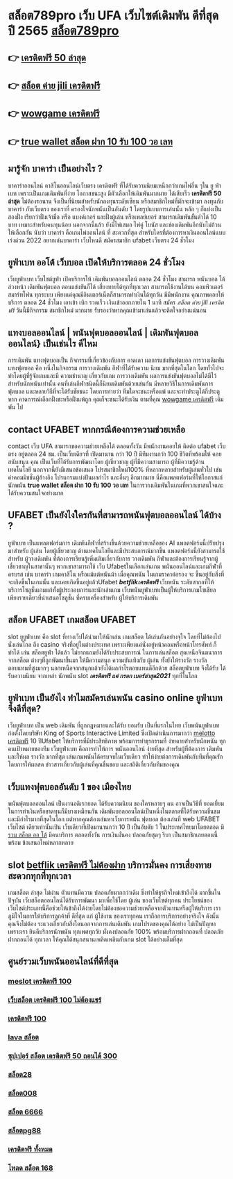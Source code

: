 # สล็อต789pro เว็บ UFA เว็บไซต์เดิมพัน ดีที่สุด ปี 2565 [สล็อต789pro](https://ufa7777.ufax.win/) 

## 👉 [เครดิตฟรี 50 ล่าสุด](https://ufa7777.ufax.win/)
## 👉 [สล็อต ค่าย jili เครดิตฟรี](https://ufa7777.ufax.win/)
## 👉 [wowgame เครดิตฟรี](https://ufa7777.ufax.win/)
## 👉 [true wallet สล็อต ฝาก 10 รับ 100 วอ เลท](https://ufabetpgufa.ufax.win/)

## มารู้จัก  บาคาร่า เป็นอย่างไร ? 

บาคาร่าออนไลน์  คาสิโนออนไลน์เว็บตรง เครดิตฟรี  ที่ได้รับความนิยมเหนือกว่าเกมไพ่อื่น ๆใน  ยู ฟ่า เบท  เพราะเป็นเกมเดิมพันที่ง่าย โอกาสชนะสูง มีตัวเลือกให้เดิมพันมากมาย ได้เสียเร็ว **เครดิตฟรี 50 ล่าสุด** ไม่ต้องรอนาน จึงเป็นที่นิยมสำหรับนักลงทุนระดับเซียน หรือสมาชิกใหม่ที่มักจะเข้ามา  ลงทุนกับบาคาร่า  กับเว็บตรง ของเราที่   ครองใจนักพนันเป็นอันดับ 1  โดยรูปแบบการเล่นนั้น หลัก ๆ ก็แบ่งเป็นสองฝั่ง เรียกว่าฝั่งเจ้ามือ หรือ แบงค์เกอร์ และฝั่งผู้เล่น หรือเพลย์เยอร์ สามารถเดิมพันขั้นต่ำได้ 10 บาท เหมาะสำหรับคนทุนน้อย นอกจากนี้แล้ว ยังมีไพ่เสมอ ไพ่คู่ โบนัส และช่องเดิมพันอีกนับไม่ถ้วนให้เลือกกัน นับว่า บาคาร่า คือเกมไพ่ออนไลน์ ที่ สะดวกที่สุด  สำหรับใครที่ต้องการหาเงินออนไลน์แบบเร่งด่วน 2022 อยากเล่นบาคาร่า เว็บไหนดี สมัครสมาชิก ufabet เว็บตรง  24 ชั่วโมง


##  ยูฟ่าเบท ออโต้ เว็บบอล  เปิดให้บริการตลอด 24 ชั่วโมง

 เว็บยูฟ่าเบท เว็บไซต์ยูฟ่า เปิดบริการให้ เดิมพันบอลออนไลน์ ตลอด 24 ชั่วโมง  สามารถ พนันบอล  ได้ล่วงหน้า เดิมพันฟุตบอล  ตอนแข่งขันก็ได้  เสี่ยงทายได้ทุกที่ทุกเวลา สามารถใช้งานได้บน คอมพิวเตอร์  สมาร์ทโฟน ทุกระบบ เพียงแค่คุณมีอินเตอร์เน็ตก็สามารถทำเงินได้ทุกวัน มีมีพนักงาน คุณภาพคอยให้บริการ ตลอด 24 ชั่วโมง   เอาเข้า  เบิก  รวดเร็ว  เงินเข้าออกภายใน 1 นาที สมัคร *สล็อต ค่าย jili เครดิตฟรี* วันนี้มีกิจกรรม  สมาชิกใหม่ มากมาย  รับรองว่าหากคุณเข้ามาเล่นแล้วจะติดใจอย่างแน่นอน 


## แทงบอลออนไลน์ | พนันฟุตบอลออนไลน์ | เดิมพันฟุตบอลออนไลน์} เป็นเช่นไร ดีไหม 

การเดิมพัน  แทงฟุตบอลเป็น กิจกรรมที่เกี่ยวข้องกับการ คาดเดา ผลการแข่งขันฟุตบอล  การวางเดิมพัน  แทงฟุตบอล คือ หนึ่งในกิจกรรม การวางเดิมพัน กีฬาที่ได้รับความ นิยม มากที่สุดในโลก โดยทั่วไปจะทำโดยผู้ที่รู้จักเกมและมี ความชำนาญ เกี่ยวกับเกม  การวางเดิมพัน ผลการแข่งขันฟุตบอลไม่ได้มีไว้สำหรับนักพนันเท่านั้น คนที่เล่นกีฬาชนิดนี้ก็นิยมเดิมพันด้วยเช่นกัน มีหลายวิธีในการเดิมพันการฟุตบอล และหลายวิธีที่จะได้รับชัยชนะ โดยการทายว่า ทีมใดจะชนะหรือแพ้ และจะทำประตูได้กี่ประตู หาก  คาดการณ์เลือกฝั่งชะหรือฝั่งแพ้ถูก คุณก็จะชนะได้รับเงิน ตามที่คุณ [wowgame เครดิตฟรี](https://ufabetpgufa.ufax.win/) เดิมพัน ไป

##  contact   UFABET หากกรณีต้องการความช่วยเหลือ

 contact   เว็บ UFA สามารถขอความช่วยเหลือได้  ตลอดทั้งวัน มีพนักงานคอยให้ ติดต่อ ufabet เว็บตรง อยู่ตลอด 24 ชม. เป็นเว็บเดียวที่ เปิดมานาน กว่า 10 ปี มีทีมงานกว่า 100 ชีวิตที่พร้อมให้ คอยสนับสนุน คุณ เป็นเว็บที่ได้รับการพัฒนาโดย ผู้เชี่ยวชาญ ผู้ที่มีความสามารถ ผู้ที่มีความรู้ด้านเทคโนโลยี นอกจากนี้ยังมีเสนอข้อเสนอ  โปรสมาชิกใหม่100% ที่หลากหลายสำหรับผู้เล่นทั่วไป เช่น ค่าคอมมิชชั่นผู้อ้างอิง โปรแกรมแบ่งปันผลกำไร และอื่นๆ อีกมากมาย นี่คือแพลตฟอร์มที่ให้โอกาสแก่นักพนัน **true wallet สล็อต ฝาก 10 รับ 100 วอ เลท** ในการวางเดิมพันในเกมที่พวกเขาสนใจและได้รับความสนใจอย่างมาก


## UFABET เป็นยังไงใครกันที่สามารถพนันฟุตบอลออนไลน์   ได้บ้าง ?

 ยูฟ่าเบท เป็นแพลตฟอร์มการ เดิมพันกีฬาที่สร้างขึ้นด้วยความช่วยเหลือของ AI แพลตฟอร์มนี้ปรับปรุง มาสำหรับ ผู้เล่น โดยผู้เชี่ยวชาญ ด้านเทคโนโลยีและมีประสบการณ์มากขึ้น แพลตฟอร์มนี้ยังสามารถใช้สำหรับ ผู้วางเดิมพัน ที่ต้องการเรียนรู้เพิ่มเติมเกี่ยวกับการ วางเดิมพัน กีฬาและต้องการเรียนรู้จากผู้เชี่ยวชาญในสาขานั้นๆ พวกเขาสามารถใช้  เว็บ Ufabetในเลือกเล่นเกม พนันออนไลน์และเกมกีฬาที่ ครบรส เช่น บาคาร่า เกมคาสิโน หรือแม้แต่พนันม้า เมื่อคุณพนัน ในเกมราคาต่อรอง จะ ขึ้นอยู่กับสิ่งที่จะเกิดขึ้นในเกมนั้น และเคยเกิดขึ้นอยู่แล้วUfabet  ***betflikเครดิตฟรี***  เว็บพนัน ระดับสากลที่ให้บริการโซลูชั่นเกมแก่ทั้งผู้ประกอบการและนักเล่นเกม  เว็บพนันยูฟ่าเบทเป็นผู้ให้บริการเกมโซเชียลเพียงรายเดียวที่นำเสนอโซลูชั่น  ที่ครบเครื่องสำหรับ ผู้ให้บริการเดิมพัน


## สล็อต UFABET  เกมสล็อต  UFABET

 slot ยูยูฟ่าเบท  คือ  slot ที่ทางเว็ปได้นำมาให้นักเล่น เกมสล็อต ได้เล่นกันอย่างจุใจ โดยที่ไม่ต้องไปนั่งเล่นไกล ถึง casino จริงที่อยู่ในต่างประเทศ เพราะเพียงแค่นั่งอยู่หน้าคอมหรือหน้าโทรศัพท์ ก็ ทำได้ เล่น สล็อตยูฟ่า ได้แล้ว  ไม่ยากแถมยังได้รับประสบการณ์ ในการเล่นสล็อต สุดเหนือจินตนาการจากสล็อต ต่างๆที่ถูกพัฒนาขึ้นมา ให้มีความสนุก ความบันเทิงกับ ผู้เล่น  ทั้งยังให้รางวัล รางวัล ตอบแทนที่สูงมากๆ นอกเหนือจากสนุกแล้วยังได้ผลกำไรตอบแทนดีอีกด้วย สล็อตยูฟ่าเบท  จึงได้รับ ได้รับความนิยม จากเหล่า นักพนัน  slot ***เครดิตฟรี แค่ กรอก เบอร์ล่าสุด2021***  ทุกที่ในโลก


## ยูฟ่าเบท เป็นยังไง ทำไมสมัครเล่นพนัน casino online   ยูฟ่าเบทจึงดีที่สุด?

 เว็บยูฟ่าเบท  เป็น web  เดิมพัน ที่ถูกกฎหมายและได้รับ ยอมรับ  เป็นที่แรกในไทย  เว็บพนันยูฟ่าเบท  ก่อตั้งโดยบริษัท King of Sports Interactive Limited ซึ่งเปิดดำเนินการมากว่า [melotto เครดิตฟรี](https://ufabetpgufa.ufax.win/) 10 ปีUfabet ให้บริการที่มีประสิทธิภาพ พร้อมการทำธุรกรรมที่ ง่ายดายสำหรับนักพนัน ทุกคนเป้าหมายของทีม เว็บยูฟ่าเบท คือการทำให้การ พนันออนไลน์ ง่ายที่สุด สำหรับผู้ที่ต้องการ เดิมพัน และให้ผล รางวัล มากที่สุด เล่นเกมพนันได้ครบจบในเว็บเดียว ทำให้ง่ายต่อการเดิมพันกับทีมที่คุณรักโดยการให้ผลสด ข่าวสารเกี่ยวกับผู้เล่นที่คุณชื่นชอบ และสถิติเกี่ยวกับทีมของคุณ


##  เว็บแทงฟุตบอลอันดับ 1 ของ เมืองไทย  

พนันฟุตบอลออนไลน์   เป็นงานอดิเรกยอด ได้รับความนิยม ของใครหลายๆ คน อาจเป็นวิธีที่ ยอดเยี่ยม ในการทำเงินหรือขาดทุนก็มีบางเหมือนกัน  เดิมพันบอลออนไลน์เป็นหนึ่งในตลาดที่ได้รับความชื่นชม และมีกำไรมากที่สุดในโลก แต่หากคุณต้องเล่นหาเว็บการพนัน ฟุตบอล ต้องเล่นที่ web UFABET  เว็บไซต์ เดียวเท่านั้นเป้น เว็บเดียวที่เปิดมานานกว่า 10 ปี เป็นอับดับ 1 ในประเทศไทยมาโดยตลอด มี [รวม สล็อต ออ โต้](https://ufabetpgufa.ufax.win/) มีคนบริการ ตลอดทั้งวัน  การเงินมั่นคง ปลอดภัยสุดๆ รีบา เป็นสมาชิกเลยตอนนี้พร้อม ข้อเสนอใหม่หลากหลาย 


##  slot  [betflik เครดิตฟรี ไม่ต้องฝาก](https://ufa7777.ufax.win/) บริการมั่นคง การเสี่ยงทาย สะดวกทุกที่ทุกเวลา

เกมสล็อต ล่าสุด ไม่ผ่าน ตัวแทนมีความ ปลอดภัยมากกว่าเดิม ซึ่งทำให้ธุรกิจใหม่เข้าถึงได้  มากขึ้นในปัจุบัน  เว็บสล็อตออนไลน์ได้รับการพัฒนา มาเพื่อใช้โดย ผู้เล่น ของเว็บไซต์ทุกคน ประโยชน์ของ เว็บไซต์ประเภทนี้คือช่วยให้เข้าถึงได้ง่ายโดยไม่ต้องขอความช่วยเหลือจากตัวแทนหรือผู้ให้บริการ เราภูมิใจในการให้บริการลูกค้าที่ ดีที่สุด แก่ ผู้ใช้งาน ของเราทุกคน เราถือการบริการอย่างจริงใจ ดังนั้นคุณจึงไม่ต้อง ระแวงเกี่ยวกับสิ่งใดนอกจากการเล่นเดิมพัน เกมโปรดของคุณได้อย่าง ไม่เป็นปัญหา เพราะเรา ยินดีบริการนักพนัน ทุกเพศทุกวัย  มั่งคงปลอดภัย 100% พร้อมบริการฝากถอนที่ ปลอดภัย ฝากถอนได้ ทุกเวลา  ให้คุณได้สนุกสนานเพลิดเพลินกับเกม  slot  ได้อย่างเต็มที่สุด


## ศูนย์รวมเว็บพนันออนไลน์ที่ดีที่สุด

### [meslot เครดิตฟรี 100](https://atom.io/themes/สมัคร%20pg%20ufabet%20สล็อต%20y9%20008%20สล็อต%2020%20รับ%20100%20เว็บตรง100%)
### [เว็บสล็อต เครดิตฟรี 100 ไม่ต้องแชร์](https://atom.io/themes/สมัคร%20pg%20ufabet%20สล็อต9%20008%20สล็อต%2020%20รับ%20100%20เว็บตรง100%)
### [เครดิตฟรี 100](https://atom.io/themes/สมัคร%20pg%20ufabet%20m89%20เครดิตฟรี68%20008%20สล็อต%2020%20รับ%20100%20เว็บตรง100%)
### [lava สล็อต](https://atom.io/themes/สมัคร%20pg%20ufabet%20สล็อต%20pg%20ทดลองเล่น%20008%20สล็อต%2020%20รับ%20100%20เว็บตรง100%)
### [ซุปเปอร์ สล็อต เครดิตฟรี 50 ถอนได้ 300](https://atom.io/themes/สมัคร%20pg%20ufabet%20joker%20สล็อต888%20008%20สล็อต%2020%20รับ%20100%20เว็บตรง100%)
### [สล็อต28](https://atom.io/themes/สมัคร%20pg%20ufabet%20abu999%20เครดิตฟรี%2068%20008%20สล็อต%2020%20รับ%20100%20เว็บตรง100%)
### [สล็อต008](https://atom.io/themes/สมัคร%20pg%20ufabet%20เครดิตฟรี%2050%20008%20สล็อต%2020%20รับ%20100%20เว็บตรง100%)
### [สล็อต 6666](https://atom.io/themes/สมัคร%20pg%20ufabet%20สล็อต1688%20ทางเข้า%20008%20สล็อต%2020%20รับ%20100%20เว็บตรง100%)
### [สล็อตpg88](https://atom.io/themes/สมัคร%20pg%20ufabet%20สล็อต%20pg%20เว็บตรงไม่ผ่านเอเย่นต์%20วอ%20เลท%20008%20สล็อต%2020%20รับ%20100%20เว็บตรง100%)
### [เครดิตฟรี ทั้งหมด](https://atom.io/themes/สมัคร%20pg%20ufabet%20super%20slot%20vip%20เครดิตฟรี%2050%20008%20สล็อต%2020%20รับ%20100%20เว็บตรง100%)
### [โหลด สล็อต 168](https://atom.io/themes/สมัคร%20pg%20ufabet%20สล็อต789เว็บตรง%20008%20สล็อต%2020%20รับ%20100%20เว็บตรง100%)